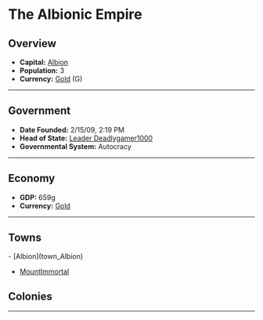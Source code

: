 <!--UNDEDITED FILE, remove this entire line if this file has been edited!-->
# <!--NAME-->The Albionic Empire<!--NAME-->

## Overview

- **Capital:** <!--CAPITAL_LINK-->[Albion](Albion_town)<!--CAPITAL_LINK-->
- **Population:** <!--POPULATION-->3<!--POPULATION-->
- **Currency:** <!--CURRENCY_LINK-->[Gold](Gold_currency)<!--CURRENCY_LINK--> (<!--CURRENCY_ABV-->G<!--CURRENCY_ABV-->)

---

## Government

- **Date Founded:** <!--FOUNDED-->2/15/09, 2:19 PM<!--FOUNDED-->
- **Head of State:** <!--LEADER_TITLE_LINK-->[Leader Deadlygamer1000](Deadlygamer1000_user)<!--LEADER_TITLE_LINK-->
- **Governmental System:** <!--GOVERNMENT-->Autocracy<!--GOVERNMENT-->

---

## Economy

- **GDP:** <!--GDP-->659g<!--GDP-->
- **Currency:** <!--CURRENCY_LINK-->[Gold](Gold_currency)<!--CURRENCY_LINK-->

---

## Towns

<!--TOWNS-->- [Albion](town_Albion)
- [MountImmortal](town_MountImmortal)<!--TOWNS-->

## Colonies

<!--COLONIES--><!--COLONIES-->

---